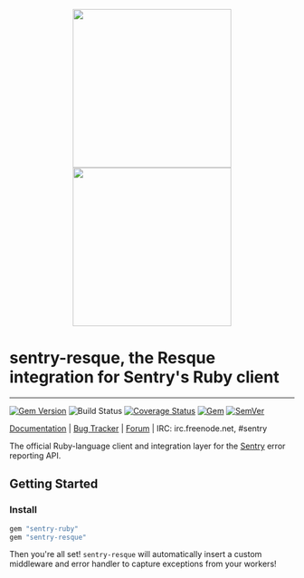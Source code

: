 <p align="center">
    <a href="https://sentry.io#gh-light-mode-only" target="_blank" align="center">
        <img src="https://sentry-brand.storage.googleapis.com/sentry-logo-black.png" width="280">
    </a>
    <a href="https://sentry.io#gh-dark-mode-only" target="_blank" align="center">
        <img src="https://sentry-brand.storage.googleapis.com/sentry-logo-white.png" width="280">
    </a>
</p>

# sentry-resque, the Resque integration for Sentry's Ruby client

---


[![Gem Version](https://img.shields.io/gem/v/sentry-resque.svg)](https://rubygems.org/gems/sentry-resque)
![Build Status](https://github.com/getsentry/sentry-ruby/workflows/sentry-resque%20Test/badge.svg)
[![Coverage Status](https://img.shields.io/codecov/c/github/getsentry/sentry-ruby/master?logo=codecov)](https://codecov.io/gh/getsentry/sentry-ruby/branch/master)
[![Gem](https://img.shields.io/gem/dt/sentry-resque.svg)](https://rubygems.org/gems/sentry-resque/)
[![SemVer](https://api.dependabot.com/badges/compatibility_score?dependency-name=sentry-resque&package-manager=bundler&version-scheme=semver)](https://dependabot.com/compatibility-score.html?dependency-name=sentry-resque&package-manager=bundler&version-scheme=semver)


[Documentation](https://docs.sentry.io/platforms/ruby/guides/resque/) | [Bug Tracker](https://github.com/getsentry/sentry-ruby/issues) | [Forum](https://forum.sentry.io/) | IRC: irc.freenode.net, #sentry

The official Ruby-language client and integration layer for the [Sentry](https://github.com/getsentry/sentry) error reporting API.


## Getting Started

### Install

```ruby
gem "sentry-ruby"
gem "sentry-resque"
```

Then you're all set! `sentry-resque` will automatically insert a custom middleware and error handler to capture exceptions from your workers!
